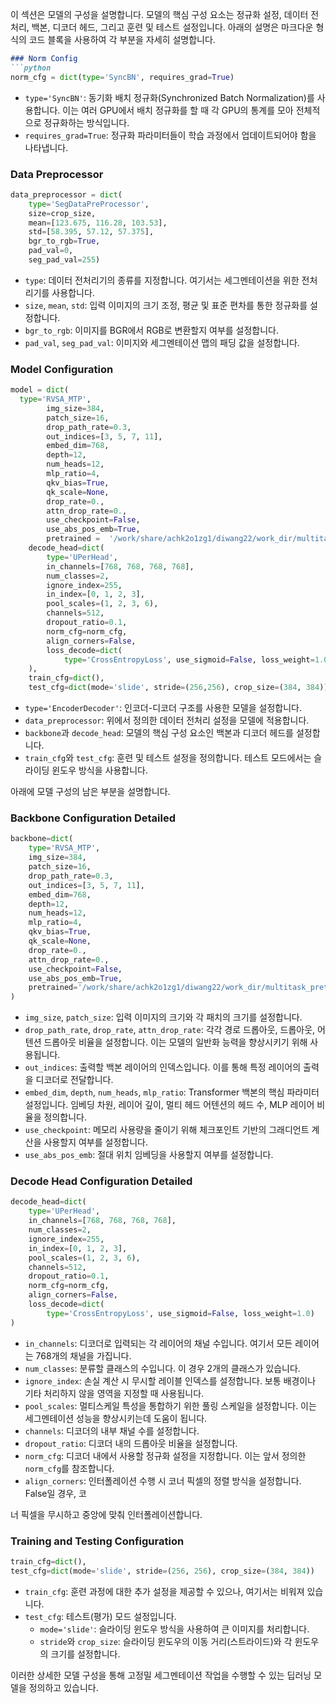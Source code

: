 이 섹션은 모델의 구성을 설명합니다. 모델의 핵심 구성 요소는 정규화 설정, 데이터 전처리, 백본, 디코더 헤드, 그리고 훈련 및 테스트 설정입니다. 아래의 설명은 마크다운 형식의 코드 블록을 사용하여 각 부분을 자세히 설명합니다.

```markdown
### Norm Config
```python
norm_cfg = dict(type='SyncBN', requires_grad=True)
```
- `type='SyncBN'`: 동기화 배치 정규화(Synchronized Batch Normalization)를 사용합니다. 이는 여러 GPU에서 배치 정규화를 할 때 각 GPU의 통계를 모아 전체적으로 정규화하는 방식입니다.
- `requires_grad=True`: 정규화 파라미터들이 학습 과정에서 업데이트되어야 함을 나타냅니다.

### Data Preprocessor
```python
data_preprocessor = dict(
    type='SegDataPreProcessor',
    size=crop_size,
    mean=[123.675, 116.28, 103.53],
    std=[58.395, 57.12, 57.375],
    bgr_to_rgb=True,
    pad_val=0,
    seg_pad_val=255)
```
- `type`: 데이터 전처리기의 종류를 지정합니다. 여기서는 세그멘테이션을 위한 전처리기를 사용합니다.
- `size`, `mean`, `std`: 입력 이미지의 크기 조정, 평균 및 표준 편차를 통한 정규화를 설정합니다.
- `bgr_to_rgb`: 이미지를 BGR에서 RGB로 변환할지 여부를 설정합니다.
- `pad_val`, `seg_pad_val`: 이미지와 세그멘테이션 맵의 패딩 값을 설정합니다.

### Model Configuration
```python
model = dict(
  type='RVSA_MTP',
        img_size=384,
        patch_size=16,
        drop_path_rate=0.3,
        out_indices=[3, 5, 7, 11],
        embed_dim=768,
        depth=12,
        num_heads=12,
        mlp_ratio=4,
        qkv_bias=True,
        qk_scale=None,
        drop_rate=0.,
        attn_drop_rate=0.,
        use_checkpoint=False,
        use_abs_pos_emb=True,
        pretrained =  '/work/share/achk2o1zg1/diwang22/work_dir/multitask_pretrain/pretrain/avg/with_background/vit_b_rvsa_224_mae_samrs_mtp_three/last_vit_b_rvsa_ss_is_rd_pretrn_model_encoder.pth',,
    decode_head=dict(
        type='UPerHead',
        in_channels=[768, 768, 768, 768],
        num_classes=2,
        ignore_index=255,
        in_index=[0, 1, 2, 3],
        pool_scales=(1, 2, 3, 6),
        channels=512,
        dropout_ratio=0.1,
        norm_cfg=norm_cfg,
        align_corners=False,
        loss_decode=dict(
            type='CrossEntropyLoss', use_sigmoid=False, loss_weight=1.0)
    ),
    train_cfg=dict(),
    test_cfg=dict(mode='slide', stride=(256,256), crop_size=(384, 384)))
```
- `type='EncoderDecoder'`: 인코더-디코더 구조를 사용한 모델을 설정합니다.
- `data_preprocessor`: 위에서 정의한 데이터 전처리 설정을 모델에 적용합니다.
- `backbone`과 `decode_head`: 모델의 핵심 구성 요소인 백본과 디코더 헤드를 설정합니다.
- `train_cfg`와 `test_cfg`: 훈련 및 테스트 설정을 정의합니다. 테스트 모드에서는 슬라이딩 윈도우 방식을 사용합니다.

아래에 모델 구성의 남은 부분을 설명합니다.

### Backbone Configuration Detailed
```python
backbone=dict(
    type='RVSA_MTP',
    img_size=384,
    patch_size=16,
    drop_path_rate=0.3,
    out_indices=[3, 5, 7, 11],
    embed_dim=768,
    depth=12,
    num_heads=12,
    mlp_ratio=4,
    qkv_bias=True,
    qk_scale=None,
    drop_rate=0.,
    attn_drop_rate=0.,
    use_checkpoint=False,
    use_abs_pos_emb=True,
    pretrained='/work/share/achk2o1zg1/diwang22/work_dir/multitask_pretrain/pretrain/avg/with_background/vit_b_rvsa_224_mae_samrs_mtp_three/last_vit_b_rvsa_ss_is_rd_pretrn_model_encoder.pth',
)
```
- `img_size`, `patch_size`: 입력 이미지의 크기와 각 패치의 크기를 설정합니다.
- `drop_path_rate`, `drop_rate`, `attn_drop_rate`: 각각 경로 드롭아웃, 드롭아웃, 어텐션 드롭아웃 비율을 설정합니다. 이는 모델의 일반화 능력을 향상시키기 위해 사용됩니다.
- `out_indices`: 출력할 백본 레이어의 인덱스입니다. 이를 통해 특정 레이어의 출력을 디코더로 전달합니다.
- `embed_dim`, `depth`, `num_heads`, `mlp_ratio`: Transformer 백본의 핵심 파라미터 설정입니다. 임베딩 차원, 레이어 깊이, 멀티 헤드 어텐션의 헤드 수, MLP 레이어 비율을 정의합니다.
- `use_checkpoint`: 메모리 사용량을 줄이기 위해 체크포인트 기반의 그래디언트 계산을 사용할지 여부를 설정합니다.
- `use_abs_pos_emb`: 절대 위치 임베딩을 사용할지 여부를 설정합니다.

### Decode Head Configuration Detailed
```python
decode_head=dict(
    type='UPerHead',
    in_channels=[768, 768, 768, 768],
    num_classes=2,
    ignore_index=255,
    in_index=[0, 1, 2, 3],
    pool_scales=(1, 2, 3, 6),
    channels=512,
    dropout_ratio=0.1,
    norm_cfg=norm_cfg,
    align_corners=False,
    loss_decode=dict(
        type='CrossEntropyLoss', use_sigmoid=False, loss_weight=1.0)
)
```
- `in_channels`: 디코더로 입력되는 각 레이어의 채널 수입니다. 여기서 모든 레이어는 768개의 채널을 가집니다.
- `num_classes`: 분류할 클래스의 수입니다. 이 경우 2개의 클래스가 있습니다.
- `ignore_index`: 손실 계산 시 무시할 레이블 인덱스를 설정합니다. 보통 배경이나 기타 처리하지 않을 영역을 지정할 때 사용됩니다.
- `pool_scales`: 멀티스케일 특성을 통합하기 위한 풀링 스케일을 설정합니다. 이는 세그멘테이션 성능을 향상시키는데 도움이 됩니다.
- `channels`: 디코더의 내부 채널 수를 설정합니다.
- `dropout_ratio`: 디코더 내의 드롭아웃 비율을 설정합니다.
- `norm_cfg`: 디코더 내에서 사용할 정규화 설정을 지정합니다. 이는 앞서 정의한 `norm_cfg`를 참조합니다.
- `align_corners`: 인터폴레이션 수행 시 코너 픽셀의 정렬 방식을 설정합니다. False일 경우, 코

너 픽셀을 무시하고 중앙에 맞춰 인터폴레이션합니다.

### Training and Testing Configuration
```python
train_cfg=dict(),
test_cfg=dict(mode='slide', stride=(256, 256), crop_size=(384, 384))
```
- `train_cfg`: 훈련 과정에 대한 추가 설정을 제공할 수 있으나, 여기서는 비워져 있습니다.
- `test_cfg`: 테스트(평가) 모드 설정입니다.
  - `mode='slide'`: 슬라이딩 윈도우 방식을 사용하여 큰 이미지를 처리합니다.
  - `stride`와 `crop_size`: 슬라이딩 윈도우의 이동 거리(스트라이드)와 각 윈도우의 크기를 설정합니다.

이러한 상세한 모델 구성을 통해 고정밀 세그멘테이션 작업을 수행할 수 있는 딥러닝 모델을 정의하고 있습니다.
